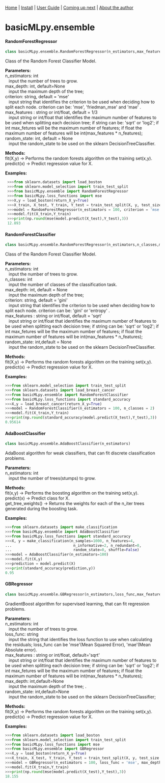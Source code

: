 [Home](https://henrysilvacs.github.io/basicMLpy/)  | [Install](https://henrysilvacs.github.io/basicMLpy/install) | [User Guide](https://henrysilvacs.github.io/basicMLpy/user_guide) | [Coming up next](https://henrysilvacs.github.io/basicMLpy/coming_up_next) | [About the author](https://henrysilvacs.github.io/basicMLpy/about)
# basicMLpy.ensemble
#### RandomForestRegressor
```python
class basicMLpy.ensemble.RandomForestRegressor(n_estimators,max_features =1/3,max_depth=None,criterion='mse',random_state=None)
```
Class of the Random Forest Classifier Model.<br />


**Parameters:**<br /> 
           n_estimators: int<br />
               &nbsp;&nbsp;&nbsp;input the number of trees to grow.<br />
           max_depth: int, default=None<br />
               &nbsp;&nbsp;&nbsp;input the maximum depth of the tree; <br />
           criterion: string, default = 'mse'<br />
               &nbsp;&nbsp;&nbsp;input string that identifies the criterion to be used when deciding how to split each node. criterion can be: 'mse', 'friedman_mse' and 'mae' .<br />
           max_features : string or int/float, default = 1/3<br />
               &nbsp;&nbsp;&nbsp;input string or int/float that identifies the maximum number of features to be used when splitting each decision tree; if string can be: 'sqrt' or 'log2'; if int max_fetures will be the maximum number of features; if float the maximum number of features will be int(max_features * n_features);            
           random_state: int, default = None<br />
               &nbsp;&nbsp;&nbsp;input the random_state to be used on the sklearn DecisionTreeClassifier.<br /> 


**Methods:**<br />
       fit(X,y) -> Performs the random forests algorithm on the training set(x,y).<br />
       predict(x) -> Predict regression value for X.<br />


**Examples:**
```python
 >>>from sklearn.datasets import load_boston
 >>>from sklearn.model_selection import train_test_split
 >>>from basicMLpy.ensemble import RandomForestRegressor
 >>>from basicMLpy.loss_functions import mse
 >>>X,y = load_boston(return_X_y=True)
 >>>X_train, X_test, Y_train, Y_test = train_test_split(X, y, test_size = 0.2, random_state=5) 
 >>>model = RandomForestRegressor(n_estimators = 100, criterion = 'mse', max_features = 1/3)
 >>>model.fit(X_train,Y_train)
 >>>print(np.round(mse(model.predict(X_test),Y_test),3))
 12.893
```


#### RandomForestClassifier
```python
class basicMLpy.ensemble.RandomForestRegressor(n_estimators,n_classes,max_depth=None,criterion='gini',random_state=None,max_features='sqrt')
```
Class of the Random Forest Classifier Model.<br />


**Parameters:**<br /> 
            n_estimators: int<br /> 
               &nbsp;&nbsp;&nbsp;input the number of trees to grow.<br /> 
           n_classes: int<br /> 
               &nbsp;&nbsp;&nbsp;input the number of classes of the classification task.<br /> 
           max_depth: int, default = None<br /> 
               &nbsp;&nbsp;&nbsp;input the maximum depth of the tree; <br /> 
           criterion: string, default = 'gini'<br /> 
               &nbsp;&nbsp;&nbsp;input string that identifies the criterion to be used when deciding how to split each node. criterion can be: 'gini' or 'entropy' .<br /> 
           max_features : string or int/float, default = 'sqrt'<br /> 
               &nbsp;&nbsp;&nbsp;input string or int/float that identifies the maximum number of features to be used when splitting each decision tree; if string can be: 'sqrt' or 'log2'; if int max_fetures will be the maximum number of features; if float the maximum number of features will be int(max_features * n_features);                   
           random_state: int,default = None<br /> 
               &nbsp;&nbsp;&nbsp;input the random_state to be used on the sklearn DecisionTreeClassifier.<br /> 


**Methods:**<br />
       fit(X,y) -> Performs the random forests algorithm on the training set(x,y).<br />
       predict(x) -> Predict regression value for X.<br />   


 **Examples:**
 ```python
 >>>from sklearn.model_selection import train_test_split
 >>>from sklearn.datasets import load_breast_cancer
 >>>from basicMLpy.ensemble import RandomForestClassifier
 >>>from basicMLpy.loss_functions import standard_accuracy
 >>>X,y = load_breast_cancer(return_X_y=True)
 >>>model = RandomForestClassifier(n_estimators = 100, n_classes = 2)
 >>>model.fit(X_train,Y_train)
 >>>print(np.round(standard_accuracy(model.predict(X_test),Y_test),3))
 0.95614 
 ```
 
 
#### AdaBoostClassifier
 ```python
 class basicMLpy.ensemble.AdaBoostClassifier(n_estimators)
 ```
AdaBoost algorithm for weak classifiers, that can fit discrete classification problems.<br /> 


**Parameters:**<br />
            n_estimators: int<br />
                &nbsp;&nbsp;&nbsp;input the number of trees(stumps) to grow.<br /> 
              
              
              
**Methods:**      
        fit(x,y) -> Performs the boosting algorithm on the training set(x,y).<br />
        predict(x) -> Predict class for X.<br />
        get_tree_weights() -> Returns the weights for each of the n_iter trees generated during the boosting task.<br />
        
        
 **Examples:**
 ```python
>>>from sklearn.datasets import make_classification
>>>from basicMLpy.ensemble import AdaBoostClassifier
>>>from basicMLpy.loss_functions import standard_accuracy
>>>X, y = make_classification(n_samples=1000, n_features=4,
...                            n_informative=2, n_redundant=0,
...                            random_state=0, shuffle=False)
>>>model = AdaBoostClassifier(n_estimators=100)
>>>model.fit(X,y)
>>>prediction = model.predict(X)
>>>print(standard_accuracy(prediction,y))
0.95
 ```
 
 
#### GBRegressor
```python
class basicMLpy.ensemble.GBRegressor(n_estimators,loss_func,max_features=None,max_depth=None,random_state=None)
```
GradientBoost algorithm for supervised learning, that can fit regression problems.


**Parameters:**<br />
            n_estimators: int<br />
                &nbsp;&nbsp;&nbsp;input the number of trees to grow.<br />
            loss_func: string<br />
                &nbsp;&nbsp;&nbsp;input the string that identifies the loss function to use when calculating the residuals; loss_func can be  'mse'(Mean Squared Error), 'mae'(Mean Absolute error).<br />
            max_features : string or int/float, default='sqrt'<br />
                &nbsp;&nbsp;&nbsp;input string or int/float that identifies the maximum number of features to be used when splitting each decision tree; if string can be: 'sqrt' or 'log2'; if int max_fetures will be the maximum number of features; if float the maximum number of features will be int(max_features * n_features);  
            max_depth: int,default=None<br />
                &nbsp;&nbsp;&nbsp;input the maximum depth of the tree; .<br />
            random_state: int,default=None<br />
                &nbsp;&nbsp;&nbsp;input the random_state to be used on the sklearn DecisionTreeClassifier; <br />
                
                
**Methods:**<br />
       fit(X,y) -> Performs the random forests algorithm on the training set(x,y).<br />
       predict(x) -> Predict regression value for X.<br />       
       
       
 **Examples:**
 ```python
 >>>from sklearn.datasets import load_boston
 >>>from sklearn.model_selection import train_test_split
 >>>from basicMLpy.loss_functions import mse
 >>>from basicMLpy.ensemble import GBRegressor
 >>>X,y = load_boston(return_X_y=True)
 >>>X_train, X_test, Y_train, Y_test = train_test_split(X, y, test_size = 0.2, random_state=5)  
 >>>model = GBRegressor(n_estimators = 100, loss_func = 'mse', max_depth = 3)
 >>>model.fit(X_train,Y_train)
 >>>print(np.round(mse(model.predict(X_test),Y_test),3))
 18.155
 ```
